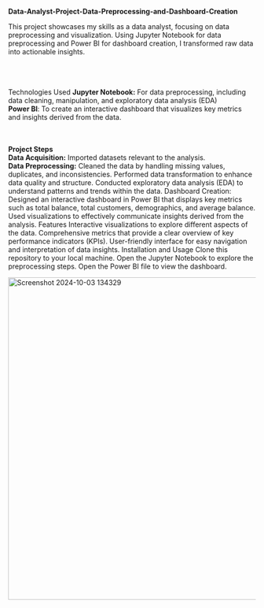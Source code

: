 **Data-Analyst-Project-Data-Preprocessing-and-Dashboard-Creation**

This project showcases my skills as a data analyst, focusing on data preprocessing and visualization. Using Jupyter Notebook for data preprocessing and Power BI for dashboard creation, I transformed raw data into actionable insights.

<br /><br /><br />
Technologies Used
**Jupyter Notebook:** For data preprocessing, including data cleaning, manipulation, and exploratory data analysis (EDA)<br />
**Power BI**: To create an interactive dashboard that visualizes key metrics and insights derived from the data.
<br /><br /><br />

**Project Steps**<br />
**Data Acquisition:** Imported datasets relevant to the analysis.<br />
**Data Preprocessing:**
Cleaned the data by handling missing values, duplicates, and inconsistencies.
Performed data transformation to enhance data quality and structure.
Conducted exploratory data analysis (EDA) to understand patterns and trends within the data.
Dashboard Creation:
Designed an interactive dashboard in Power BI that displays key metrics such as total balance, total customers, demographics, and average balance.
Used visualizations to effectively communicate insights derived from the analysis.
Features
Interactive visualizations to explore different aspects of the data.
Comprehensive metrics that provide a clear overview of key performance indicators (KPIs).
User-friendly interface for easy navigation and interpretation of data insights.
Installation and Usage
Clone this repository to your local machine.
Open the Jupyter Notebook to explore the preprocessing steps.
Open the Power BI file to view the dashboard.


<img width="940" height="655" alt="Screenshot 2024-10-03 134329" src="https://github.com/user-attachments/assets/101d091f-f162-4a56-87da-451b07c78157" />


